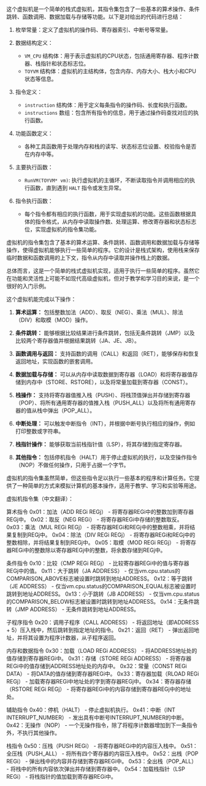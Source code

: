 <!--
 * @Author: yowayimono
 * @Date: 2023-08-05 00:05:27
 * @LastEditors: yowayimono
 * @LastEditTime: 2023-08-05 00:21:01
 * @Description: nothing
-->
这个虚拟机是一个简单的栈式虚拟机，其指令集包含了一些基本的算术操作、条件跳转、函数调用、数据加载与存储等功能。以下是对给出的代码进行总结：

1. 枚举常量：定义了虚拟机的操作码、寄存器索引、中断号等常量。

2. 数据结构定义：
   - `VM_CPU` 结构体：用于表示虚拟机的CPU状态，包括通用寄存器、程序计数器、栈指针和状态标志位。
   - `TOYVM` 结构体：虚拟机的主结构体，包含内存、内存大小、栈大小和CPU状态等信息。

3. 指令定义：
   - `instruction` 结构体：用于定义每条指令的操作码、长度和执行函数。
   - `instructions` 数组：包含所有指令的信息，用于通过操作码查找对应的执行函数。

4. 功能函数定义：
   - 各种工具函数用于处理内存和栈的读写、状态标志位设置、校验指令是否在内存中等。

5. 主要执行函数：
   - `RunVM(TOYVM* vm)`: 执行虚拟机的主循环，不断读取指令并调用相应的执行函数，直到遇到 `HALT` 指令或发生异常。

6. 指令执行函数：
   - 每个指令都有相应的执行函数，用于实现虚拟机的功能。这些函数根据具体的指令格式，从内存中读取操作数、处理运算、修改寄存器和状态标志位，实现虚拟机的指令集功能。

虚拟机的指令集包含了基本的算术运算、条件跳转、函数调用和数据加载与存储等操作，使得虚拟机能够执行一些简单的程序。它的设计是栈式架构，使用栈来保存临时数据和函数调用的上下文，指令从内存中读取并操作栈上的数据。

总体而言，这是一个简单的栈式虚拟机实现，适用于执行一些简单的程序。虽然它在功能和灵活性上可能不如现代高级虚拟机，但对于教学和学习目的来说，是一个很好的入门示例。



这个虚拟机能完成以下操作：

1. **算术运算：** 包括整数加法（ADD）、取反（NEG）、乘法（MUL）、除法（DIV）和取模（MOD）操作。

2. **条件跳转：** 能够根据比较结果进行条件跳转，包括无条件跳转（JMP）以及比较两个寄存器值并根据结果跳转（JA、JE、JB）。

3. **函数调用与返回：** 支持函数的调用（CALL）和返回（RET），能够保存和恢复返回地址，实现函数的嵌套调用。

4. **数据加载与存储：** 可以从内存中读取数据到寄存器（LOAD）和将寄存器值存储到内存中（STORE、RSTORE），以及将常量加载到寄存器（CONST）。

5. **栈操作：** 支持将寄存器值推入栈（PUSH）、将栈顶值弹出并存储到寄存器（POP）、将所有通用寄存器的值推入栈（PUSH_ALL）以及将所有通用寄存器的值从栈中弹出（POP_ALL）。

6. **中断处理：** 可以触发中断指令（INT），并根据中断号执行相应的操作，例如打印整数或字符串。

7. **栈指针操作：** 能够获取当前栈指针值（LSP），将其存储到指定寄存器。

8. **其他指令：** 包括停机指令（HALT）用于停止虚拟机的执行，以及空操作指令（NOP）不做任何操作，只用于占据一个字节。

虚拟机的指令集虽然简单，但这些指令足以执行一些基本的程序和计算任务。它提供了一种简单的方式来模拟计算机的基本操作，适用于教学、学习和实验等用途。


虚拟机指令集（中文翻译）：

算术指令
0x01：加法（ADD REGi REGj） - 将寄存器REGi中的整数加到寄存器REGj中。
0x02：取反（NEG REGi） - 将寄存器REGi中存储的整数取反。
0x03：乘法（MUL REGi REGj） - 将寄存器REGi和REGj中的整数相乘，并将结果复制到REGj中。
0x04：除法（DIV REGi REGj） - 将寄存器REGi和REGj中的整数相除，并将结果复制到REGj中。
0x05：取模（MOD REGi REGj） - 将寄存器REGi中的整数除以寄存器REGj中的整数，将余数存储到REGj中。

条件指令
0x10：比较（CMP REGi REGj） - 比较寄存器REGi中的值与寄存器REGj中的值。
0x11：大于跳转（JA ADDRESS） - 仅当vm.cpu.status的COMPARISON_ABOVE标志被设置时跳转到地址ADDRESS。
0x12：等于跳转（JE ADDRESS） - 仅当vm.cpu.status的COMPARISON_EQUAL标志被设置时跳转到地址ADDRESS。
0x13：小于跳转（JB ADDRESS） - 仅当vm.cpu.status的COMPARISON_BELOW标志被设置时跳转到地址ADDRESS。
0x14：无条件跳转（JMP ADDRESS） - 无条件跳转到地址ADDRESS。

子程序指令
0x20：调用子程序（CALL ADDRESS） - 将返回地址（即ADDRESS + 5）压入栈中，然后跳转到指定地址的指令。
0x21：返回（RET） - 弹出返回地址，并将其设置为程序计数器，从子程序返回。

内存和数据指令
0x30：加载（LOAD REGi ADDRESS） - 将ADDRESS地址处的值存储到寄存器REGi中。
0x31：存储（STORE REGi ADDRESS） - 将寄存器REGi中的值存储到ADDRESS地址处的内存中。
0x32：常量（CONST REGi DATA） - 将DATA的值存储到寄存器REGi中。
0x33：寄存器加载（RLOAD REGi REGj） - 加载寄存器REGi中地址处的字到寄存器REGj中。
0x34：寄存器存储（RSTORE REGi REGj） - 将寄存器REGi中的内容存储到寄存器REGj中的地址处。

辅助指令
0x40：停机（HALT） - 停止虚拟机执行。
0x41：中断（INT INTERRUPT_NUMBER） - 发出具有中断号INTERRUPT_NUMBER的中断。
0x42：无操作（NOP） - 一个无操作指令，除了将程序计数器增加到下一条指令外，不执行其他操作。

栈指令
0x50：压栈（PUSH REGi） - 将寄存器REGi中的内容压入栈中。
0x51：全压栈（PUSH_ALL） - 将所有四个寄存器的内容压入栈中。
0x52：出栈（POP REGi） - 弹出栈中的内容并存储到寄存器REGi中。
0x53：全出栈（POP_ALL） - 将栈中的所有内容依次弹出并存储到寄存器中。
0x54：加载栈指针（LSP REGi） - 将栈指针的值加载到寄存器REGi中。